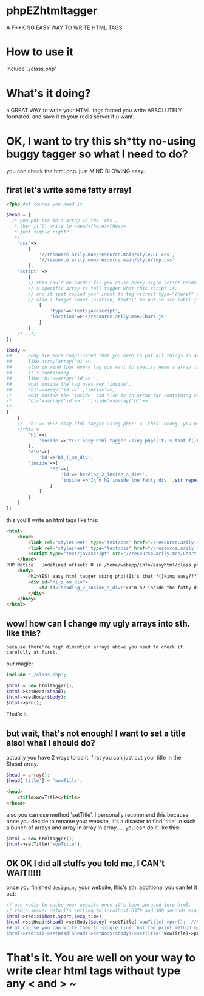 # phpEZhtmltagger
A F**KING EASY WAY TO WRITE HTML TAGS

# How to use it 
include './class.php'

# What's it doing? 
a GREAT WAY to write your HTML tags forced you write ABSOLUTELY formated.
and save it to your redis server if u want.

# OK, I want to try this sh*tty no-using buggy tagger so what I need to do? 
you can check the html.php. just MIND BLOWING easy.
## first let's write some fatty array!
```php
<?php #of coures you need it

$head = [
  /* you put css in a array in the 'css',
   * then it'll write to <head>(here)</head>
   * just simple right?
   */
	'css'=>
		[
			'//resource.arily.moe/resource.main/style/LL.css',
			'//resource.arily.moe/resource.main/style/top.css'
		],
    'script' =>
        [
        // this could be harder for you cause every sigle script needs
        // a specific array to tell tagger what this script is,
        // and it just copied your input to tag <scrpit type="(here)" src=""></script>
        // also I forget about location, that'll be put in src label just  ^-here!
            [
                'type'=>'text/javascript',
                'location'=>'//resource.arily.moe/Chart.js'
            ]
        ]
    /*...*/
];

$body = 
##      body are more complicated that you need to put all things in arrays in array.
##      like array(array('h1'=>.
##      also in mind that every tag you want to specify need a array to tell tagger what
##      it's containing.
##      like 'h1'=>array('id'=>'',
##      what inside the tag uses key 'inside',
##      'h1'=>array('id'=>'','inside'=>,
//      what inside the 'inside' can also be an array for containing sth.
/*      'div'=>array('id'=>'','inside'=>array('h1'=>
*/
[
	[
	//  'h1'=>'YES! easy html tagger using php!' <- this' wrong. you need to wtire like
	//this v
		'h1'=>[
			'inside'=>'YES! easy html tagger using php!(It\'s that f()king easy?????????'
		],
		'div'=>[
			'id'=>'hi_i_am_div',
		'inside'=>[
				'h2'=>[
					'id'=>'heading_2_inside_a_div!',
					'inside'=>'I\'m h2 inside the fatty div '.str_repeat('that in a array ',5).'.'
				]
			]
		]
	]
];
```

this you'll write an html tags like this:
```html
<html>
	<head>
		<link rel="stylesheet" type="text/css" href="//resource.arily.moe/resource.main/style/LL.css">
		<link rel="stylesheet" type="text/css" href="//resource.arily.moe/resource.main/style/top.css">
		<script type="text/javascript" src="//resource.arily.moe/Chart.js"></script>
	</head>
PHP Notice:  Undefined offset: 0 in /home/webapp/info/easyhtml/class.php on line 245 (this won't happen with new code.)
	<body>
		<h1>YES! easy html tagger using php!(It's that f()king easy?????????</h1>
		<div id="hi_i_am_div">
			<h2 id="heading_2_inside_a_div!">I'm h2 inside the fatty div that in a array that in a array that in a array that in a array that in a array .</h2>
		</div>
	</body>
</html>
```
## wow! how can I change my ugly arrays into sth. like this?
	because there're high dimention arrays above you need to check it carefully at first.
our magic:
```php
include './class.php';

$html = new htmltagger();
$html->setHead($head);
$html->setBody($body);
$html->prn();
```
That's it.
## but wait, that's not enough! I want to set a title also! what I should do?

actually you have 2 ways to do it.
first you can just put your title in the $head array.
```php
$head = array();
$head['title'] = 'wowTitle';
```
```html
<head>
	<title>wowTitle</title>
</head>
```
also you can use method 'setTitle'.
I personally recommend this because once you decide to rename your website, it's a disaster to find 'title' in such a bunch of arrays and array in array in array.....
you can do it like this:
```php
$html = new htmltagger();
$html->setTitle('wowTitle');
```
## OK OK I did all stuffs you told me, I CAN't WAIT!!!!!
once you finished `designing` your website, this's sth. additional you can let it out:

```php
// use redis to cache your website once it's been phrased into html.
// redis server defaults setting to localhost:6379 and 300 seconds expire time.
$html->redis($host,$port,$exp_time);	
$html->setHead($head)->setBody($body)->setTitle('wowTitle)->prn();	//A cool chaining~
## of course you can write them in single line. but the print method must be last one.
$html->redis()->setHead($head)->setBody($body)->setTitle('wowTitle)->prn();
```
# That's it. You are well on your way to write clear html tags without type any < and > ~
